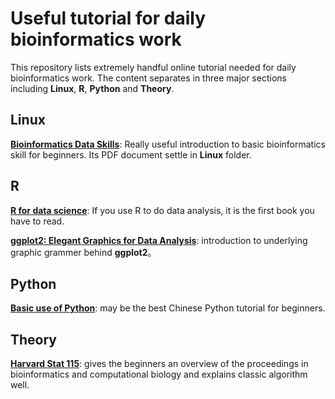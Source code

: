 # Useful tutorial for daily bioinformatics work

This repository lists extremely handful online tutorial needed for daily bioinformatics work. The content separates in three major sections including **Linux**, **R**, **Python** and **Theory**.

## Linux
[**Bioinformatics Data Skills**](https://github.com/vsbuffalo/bds-files): Really useful introduction to basic bioinformatics skill for beginners. Its PDF document settle in **Linux** folder.

## R
[**R for data science**](https://r4ds.hadley.nz/): If you use R to do data analysis, it is the first book you have to read.

[**ggplot2: Elegant Graphics for Data Analysis**](https://ggplot2-book.org/): introduction to underlying graphic grammer behind **ggplot2**。

## Python
[**Basic use of Python**](https://github.com/jackfrued/Python-Core-50-Courses): may be the best Chinese Python tutorial for beginners.

## Theory
[**Harvard Stat 115**](https://www.bilibili.com/video/BV1yS4y1Z721/): gives the beginners an overview of the proceedings in bioinformatics and computational biology and explains classic algorithm well.
